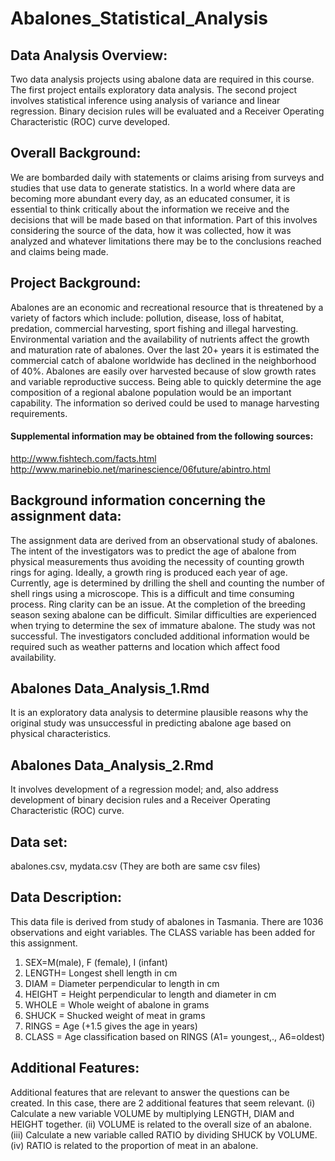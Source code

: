 # Abalones_Statistical_Analysis

## Data Analysis Overview:
Two data analysis projects using abalone data are required in this course. The first project entails exploratory data analysis. The second project involves statistical inference using analysis of variance and linear regression. Binary decision rules will be evaluated and a Receiver Operating Characteristic (ROC) curve developed.

## Overall Background:
We are bombarded daily with statements or claims arising from surveys and studies that use data to generate statistics. In a world where data are becoming more abundant every day, as an educated consumer, it is essential to think critically about the information we receive and the decisions that will be made based on that information. Part of this involves considering the source of the data, how it was collected, how it was analyzed and whatever limitations there may be to the conclusions reached and claims being made.

## Project Background:
Abalones are an economic and recreational resource that is threatened by a variety of factors which include: pollution, disease, loss of habitat, predation, commercial harvesting, sport fishing and illegal harvesting. Environmental variation and the availability of nutrients affect the growth and maturation rate of abalones. Over the last 20+ years it is estimated the commercial catch of abalone worldwide has declined in the neighborhood of 40%. Abalones are easily over harvested because of slow growth rates and variable reproductive success. Being able to quickly determine the age composition of a regional abalone population would be an important capability. The information so derived could be used to manage harvesting requirements.

#### Supplemental information may be obtained from the following sources:
http://www.fishtech.com/facts.html http://www.marinebio.net/marinescience/06future/abintro.html


## Background information concerning the assignment data:
The assignment data are derived from an observational study of abalones. The intent of the investigators was to predict the age of abalone from physical measurements thus avoiding the necessity of counting growth rings for aging. Ideally, a growth ring is produced each year of age. Currently, age is determined by drilling the shell and counting the number of shell rings using a microscope. This is a difficult and time consuming process. Ring clarity can be an issue. At the completion of the breeding season sexing abalone can be difficult. Similar difficulties are experienced when trying to determine the sex of immature abalone.
The study was not successful. The investigators concluded additional information would be required such as weather patterns and location which affect food availability.


## Abalones Data_Analysis_1.Rmd 
It is an exploratory data analysis to determine plausible reasons why the original study was unsuccessful in predicting abalone age based on physical characteristics.
## Abalones Data_Analysis_2.Rmd 
It involves development of a regression model; and, also address development of binary decision rules and a Receiver Operating Characteristic (ROC) curve.

## Data set: 
abalones.csv, mydata.csv (They are both are same csv files) 

## Data Description: 
This data file is derived from study of abalones in Tasmania. There are 1036 observations and eight variables. The CLASS variable has been added for this assignment.

1. SEX=M(male), F (female), I (infant)
2. LENGTH= Longest shell length in cm
3. DIAM = Diameter perpendicular to length in cm
4. HEIGHT = Height perpendicular to length and diameter in cm
5. WHOLE = Whole weight of abalone in grams
6. SHUCK = Shucked weight of meat in grams
7. RINGS = Age (+1.5 gives the age in years)
8. CLASS = Age classification based on RINGS (A1= youngest,., A6=oldest)

## Additional Features:
Additional features that are relevant to answer the questions can be created. In this case, there are 2 additional features that seem relevant. 
(i) Calculate a new variable VOLUME by multiplying LENGTH, DIAM and HEIGHT together. 
(ii) VOLUME is related to the overall size of an abalone. 
(iii) Calculate a new variable called RATIO by dividing SHUCK by VOLUME. 
(iv) RATIO is related to the proportion of meat in an abalone.




